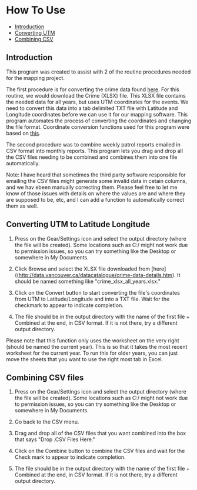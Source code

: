# How To Use

- [Introduction](#introduction)
- [Converting UTM](#converting-utm-to-latitude-longitude)
- [Combining CSV](#combining-csv-files)

## Introduction

This program was created to assist with 2 of the routine procedures needed for the mapping project. 

The first procedure is for converting the crime data found [here](http://data.vancouver.ca/datacatalogue/crime-data-details.htm). For this routine, we would download the Crime (XLSX) file. This XLSX file contains the needed data for all years, but uses UTM coordinates for the events. We need to convert this data into a tab delimited TXT file with Latitude and Longitude coordinates before we can use it for our mapping software. This program automates the process of converting the coordinates and changing the file format. Coordinate conversion functions used for this program were based on [this](https://github.com/Berico-Technologies/Geo-Coordinate-Conversion-Java). 

The second procedure was to combine weekly patrol reports emailed in CSV format into monthly reports. This program lets you drag and drop all the CSV files needing to be combined and combines them into one file automatically. 

Note: I have heard that sometimes the third party software responsible for emailing the CSV files might generate some invalid data in cetain columns, and we hav ebeen manually correcting them. Please feel free to let me know of those issues with details on where the values are and where they are supposed to be, etc, and I can add a function to automatically correct them as well. 

## Converting UTM to Latitude Longitude

1. Press on the Gear/Settings icon and select the output directory (where the file will be created). Some locations such as C:/ might not work due to permission issues, so you can try something like the Desktop or somewhere in My Documents. 

2. Click Browse and select the XLSX file downloaded from [here]((http://data.vancouver.ca/datacatalogue/crime-data-details.htm). It should be named something like "crime_xlsx_all_years.xlsx." 

3. Click on the Convert button to start converting the file's coordinates from UTM to Latitude/Longitude and into a TXT file. Wait for the checkmark to appear to indicate completion. 

4. The file should be in the output directory with the name of the first file + Combined at the end, in CSV format. If it is not there, try a different output directory. 

Please note that this function only uses the worksheet on the very right (should be named the current year). This is so that it takes the most recent worksheet for the current year. To run this for older years, you can just move the sheets that you want to use the right most tab in Excel. 

## Combining CSV files

1. Press on the Gear/Settings icon and select the output directory (where the file will be created). Some locations such as C:/ might not work due to permission issues, so you can try something like the Desktop or somewhere in My Documents. 

2. Go back to the CSV menu. 

3. Drag and drop all of the CSV files that you want combined into the box that says "Drop .CSV Files Here." 

4. Click on the Combine button to combine the CSV files and wait for the Check mark to appear to indicate completion. 

5. The file should be in the output directory with the name of the first file + Combined at the end, in CSV format. If it is not there, try a different output directory. 
